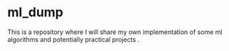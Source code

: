 # ml_dump
This is a repository where I will share my own implementation of some ml algorithms and potentially practical projects .
